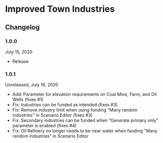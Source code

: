 # Improved Town Industries

## Changelog

### 1.0.0
July 15, 2020

- Release

### 1.0.1
Unreleased, July 16, 2020

- Add: Parameter for elevation requirements on Coal Mine, Farm, and Oil Wells (fixes #1)
- Fix: Industries can be funded as intended (fixes #3)
- Fix: Remove industry limit when using funding "Many random industries" in Scenario Editor (fixes #3)
- Fix: Secondary industries can be funded when "Generate primary only" parameter is enabled (fixes #4)
- Fix: Oil Refinery no longer needs to be near water when funding "Many random industries" in Scenario Editor